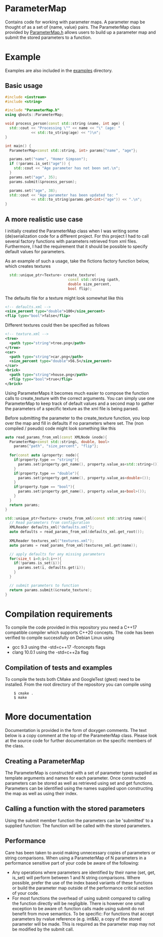 # ParameterMap
Contains code for working with parameter maps. A parameter map be thought of as a set of {name, value} pairs.
The ParameterMap class provided by [ParameterMap.h](include/ParameterMap.h) allows users to build up a parameter map
and submit the stored parameters to a function.

# Example
Examples are also included in the [examples](examples) directory.
## Basic usage

```c++
#include <iostream>
#include <string>

#include "ParameterMap.h"
using qbouts::ParameterMap;

void process_person(const std::string &name, int age) {
  std::cout << "Processing \"" << name << "\" (age: " 
            << std::to_string(age) << ")\n";
}

int main() {
  ParameterMap<const std::string, int> params{"name", "age"};

  params.set("name", "Homer Simpson");
  if (!params.is_set("age")) {
    std::cout << "Age parameter has not been set.\n";
  }
  params.set("age", 35);
  params.submit(&process_person);

  params.set("age", 38);
  std::cout << "Age parameter has been updated to: "  
            << std::to_string(params.get<int>("age")) << ".\n";
}
```

## A more realistic use case
I initially created the ParameterMap class when I was writing some (de)serialization code for a different project.
For this project I had to call several factory functions with parameters retrieved from xml files. Furthermore, I had
the requirement that it should be possible to specify default values for parameters. 

As an example of such a usage, take the fictions factory function below, which creates textures
```c++
  std::unique_ptr<Texture> create_texture(
                             const std::string &path, 
                             double size_percent, 
                             bool flip);
```

The defaults file for a texture 
might look somewhat like this
```xml
<!-- defaults.xml -->
<size_percent type="double">100</size_percent>
<flip type="bool">false</flip>
```
Different textures could then be specified as follows
```xml
<!-- texture.xml -->
<tree>
  <path type="string">tree.png</path>
</tree>
<car>
  <path type="string">car.png</path>
  <size_percent type="double">56.5</size_percent>
</car>
<brick>
  <path type="string">house.png</path>
  <flip type="bool">true</flip>
</brick>
```

Using ParameterMaps it becomes much easier to compose the function calls to create_texture with the correct arguments. 
You can simply use one ParameterMap to keep track of default values and a second map to gather the parameters of a 
specific texture as the xml file is being parsed. 

Before submitting the parameter to the create_texture function, 
you loop over the map and fill in defaults if no parameters where set. The (non compiled / pseudo) code might look something like this

```c++
auto read_params_from_xml(const XMLNode &node){
  ParameterMap<const std::string&, double, bool> 
    params{"path", "size_percent", "flip"};
  
  for(const auto &property: node){
    if(property.type == "string"){
      params.set(property.get_name(), property.value_as<std::string>());
    }
    if(property.type == "double"){
      params.set(property.get_name(), property.value_as<double>());
    }
    if(property.type == "bool"){
      params.set(property.get_name(), property.value_as<bool>());
    }
  }
  return params;
}

std::unique_ptr<Texture> create_from_xml(const std::string name){
  // Read parameters from configuration
  XMLReader defaults_xml("defaults.xml");
  auto defaults = read_params_from_xml(defaults_xml.get_root());
  
  XMLReader textures_xml("textures.xml");
  auto params = read_params_from_xml(textures_xml.get(name));

  // apply defaults for any missing parameters
  for(size_t i=0;i<3;i++){
    if(!params.is_set(i)){
      params.set(i, defaults.get(i));
    }
  }

  // submit parameters to function
  return params.submit(&create_texture);
}
```

# Compilation requirements
To compile the code provided in this repository you need a C++17 compatible compiler which supports C++20 concepts. 
The code has been verified to compile successfully on Debian Linux using 
* gcc 9.3 using the -std=c++17 -fconcepts flags
* clang 10.0.1 using the -std=c++2a flag

## Compilation of tests and examples
To compile the tests both CMake and GoogleTest (gtest) need to be installed.
From the root directory of the repository you can compile using
```
    $ cmake .
    $ make
```

# More documentation
Documentation is provided in the form of doxygen comments. The text below is a copy comment at the top of the ParameterMap class. Please look at the source code for further documentation on the specific members of the class.

## Creating a ParameterMap
The ParameterMap is constructed with a set of parameter types supplied as template arguments and names for each parameter.
Once constructed parameters can be stored as well as retrieved using set and get functions.
Parameters can be identified using the names supplied upon constructing the map as well as using their index.

## Calling a function with the stored parameters
Using the submit member function the parameters can be 'submitted' to a supplied function: The function will be
called with the stored parameters.

## Performance
Care has been taken to avoid making unnecessary copies of parameters or string comparisons.
When using a ParameterMap of N parameters in a performance sensitive part of your code be aware of the following:
- Any operations where parameters are identified by their name (set, get, is_set) will perform between 1
and N string comparisons. Where possible, prefer the use of the index based variants of these functions or
  build the parameter map outside of the performance critical section of your code.
- For most functions the overhead of using submit compared to calling the function directly will be negligible.
  There is however one small exception to be aware of: function calls made using submit do not benefit from move
  semantics. To be specific: For functions that accept parameters by rvalue reference (e.g. int&&), a copy of the
  stored parameter will be made. This is required as the parameter map may not be modified by the submit call.

